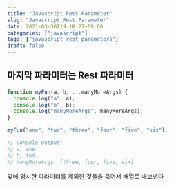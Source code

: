 ```yaml
---
title: "Javascript Rest Parameter"
slug: "Javascript Rest Parameter"
date: 2021-03-30T19:18:27+09:00
categories: ["javascript"]
tags: ["javascript_rest_parameters"]
draft: false
---
```


## 마지막 파라미터는 Rest 파라미터

```javascript
function myFun(a, b, ...manyMoreArgs) {
  console.log("a", a);
  console.log("b", b);
  console.log("manyMoreArgs", manyMoreArgs);
}

myFun("one", "two", "three", "four", "five", "six");

// Console Output:
// a, one
// b, two
// manyMoreArgs, [three, four, five, six]
```

앞에 명시한 파라미터를 제외한 것들을 묶어서 배열로 내보낸다
